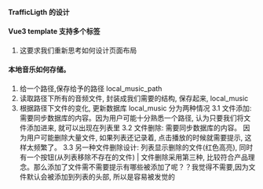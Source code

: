 #### TrafficLigth 的设计

#### Vue3 template 支持多个标签

1. 这要求我们重新思考如何设计页面布局

#### 本地音乐如何存储。

1. 给一个路径,保存给予的路径 local_music_path
2. 读取路径下所有的音频文件, 封装成我们需要的结构, 保存起来, local_music
3. 根据路径下文件的变化, 更新数据库 local_music 分为两种情况
   3.1 文件添加: 需要同步数据库的内容。因为用户可能十分熟悉一个路径, 认为只要我们将文件添加进来, 就可以出现在列表里
   3.2 文件删除: 需要同步数据库的内容。 因为用户可能删除大量文件, 如果列表还记录着, 点击播放的时候就需要提示, 这样太频繁了。
   3.3 另一种文件删除设计: 列表显示删除的文件(红色高亮), 同时有一个按钮(从列表移除不存在的文件)
   |
   文件删除采用第三种, 比较符合产品理念。那么添加了文件需不需要提示有哪些被添加了呢？？我觉得不需要,因为文件默认会被添加到列表的头部, 所以是容易被发觉的

